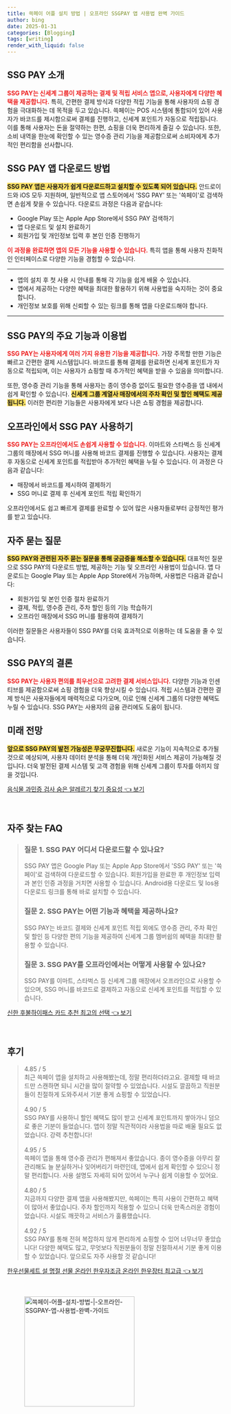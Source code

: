 ```yaml
---
title: 쓱페이 어플 설치 방법 | 오프라인 SSGPAY 앱 사용법 완벽 가이드
author: bing
date: 2025-01-31
categories: [Blogging]
tags: [writing]
render_with_liquid: false
---
```



<h2 id='SSG_PAY_소개'>SSG PAY 소개</h2>

<p><b><span style="color: #ee2323;">SSG PAY는 신세계 그룹이 제공하는 결제 및 적립 서비스 앱으로, 사용자에게 다양한 혜택을 제공합니다.</span></b> 특히, 간편한 결제 방식과 다양한 적립 기능을 통해 사용자의 쇼핑 경험을 극대화하는 데 목적을 두고 있습니다. 쓱페이는 POS 시스템에 통합되어 있어 사용자가 바코드를 제시함으로써 결제를 진행하고, 신세계 포인트가 자동으로 적립됩니다. 이를 통해 사용자는 돈을 절약하는 한편, 쇼핑을 더욱 편리하게 즐길 수 있습니다. 또한, 소비 내역을 한눈에 확인할 수 있는 영수증 관리 기능을 제공함으로써 소비자에게 추가적인 편리함을 선사합니다.</p>

<h2 id='다운로드_방법'>SSG PAY 앱 다운로드 방법</h2>

<p><b><span style="background-color: #ffe066;">SSG PAY 앱은 사용자가 쉽게 다운로드하고 설치할 수 있도록 되어 있습니다.</span></b> 안드로이드와 iOS 모두 지원하며, 일반적으로 앱 스토어에서 'SSG PAY' 또는 '쓱페이'로 검색하면 손쉽게 찾을 수 있습니다. 다운로드 과정은 다음과 같습니다:</p>

<ul>
    <li>Google Play 또는 Apple App Store에서 SSG PAY 검색하기</li>
    <li>앱 다운로드 및 설치 완료하기</li>
    <li>회원가입 및 개인정보 입력 후 본인 인증 진행하기</li>
</ul>

<p><b><span style="color: #ee2323;">이 과정을 완료하면 앱의 모든 기능을 사용할 수 있습니다.</span></b> 특히 앱을 통해 사용자 친화적인 인터페이스로 다양한 기능을 경험할 수 있습니다.</p>

<hr />

<ul>
    <li>앱의 설치 후 첫 사용 시 안내를 통해 각 기능을 쉽게 배울 수 있습니다.</li>
    <li>앱에서 제공하는 다양한 혜택을 최대한 활용하기 위해 사용법을 숙지하는 것이 중요합니다.</li>
    <li>개인정보 보호를 위해 신뢰할 수 있는 링크를 통해 앱을 다운로드해야 합니다.</li>
</ul>

<hr />

<h2 id='주요_기능'>SSG PAY의 주요 기능과 이용법</h2>

<p><b><span style="color: #ee2323;">SSG PAY는 사용자에게 여러 가지 유용한 기능을 제공합니다.</span></b> 가장 주목할 만한 기능은 빠르고 간편한 결제 시스템입니다. 바코드를 통해 결제를 완료하면 신세계 포인트가 자동으로 적립되며, 이는 사용자가 쇼핑할 때 추가적인 혜택을 받을 수 있음을 의미합니다.</p>

<p>또한, 영수증 관리 기능을 통해 사용자는 종이 영수증 없이도 필요한 영수증을 앱 내에서 쉽게 확인할 수 있습니다. <b><span style="background-color: #ffe066;">신세계 그룹 계열사 매장에서의 주차 확인 및 할인 혜택도 제공됩니다.</span></b> 이러한 편리한 기능들은 사용자에게 보다 나은 쇼핑 경험을 제공합니다.</p>

<h2 id='오프라인_사용_방법'>오프라인에서 SSG PAY 사용하기</h2>

<p><b><span style="color: #ee2323;">SSG PAY는 오프라인에서도 손쉽게 사용할 수 있습니다.</span></b> 이마트와 스타벅스 등 신세계 그룹의 매장에서 SSG 머니를 사용해 바코드 결제를 진행할 수 있습니다. 사용자는 결제 후 자동으로 신세계 포인트를 적립받아 추가적인 혜택을 누릴 수 있습니다. 이 과정은 다음과 같습니다:</p>

<ul>
    <li>매장에서 바코드를 제시하여 결제하기</li>
    <li>SSG 머니로 결제 후 신세계 포인트 적립 확인하기</li>
</ul>

<p>오프라인에서도 쉽고 빠르게 결제를 완료할 수 있어 많은 사용자들로부터 긍정적인 평가를 받고 있습니다.</p>

<h2 id='자주_묻는_질문'>자주 묻는 질문</h2>

<p><b><span style="background-color: #ffe066;">SSG PAY와 관련된 자주 묻는 질문을 통해 궁금증을 해소할 수 있습니다.</span></b> 대표적인 질문으로 SSG PAY의 다운로드 방법, 제공하는 기능 및 오프라인 사용법이 있습니다. 앱 다운로드는 Google Play 또는 Apple App Store에서 가능하며, 사용법은 다음과 같습니다:</p>

<ul>
    <li>회원가입 및 본인 인증 절차 완료하기</li>
    <li>결제, 적립, 영수증 관리, 주차 할인 등의 기능 학습하기</li>
    <li>오프라인 매장에서 SSG 머니를 활용하여 결제하기</li>
</ul>

<p>이러한 질문들은 사용자들이 SSG PAY를 더욱 효과적으로 이용하는 데 도움을 줄 수 있습니다.</p>

<h2 id='결론'>SSG PAY의 결론</h2>

<p><b><span style="color: #ee2323;">SSG PAY는 사용자 편의를 최우선으로 고려한 결제 서비스입니다.</span></b> 다양한 기능과 인센티브를 제공함으로써 쇼핑 경험을 더욱 향상시킬 수 있습니다. 적립 시스템과 간편한 결제 방식은 사용자들에게 매력적으로 다가오며, 이로 인해 신세계 그룹의 다양한 혜택도 누릴 수 있습니다. SSG PAY는 사용자의 금융 관리에도 도움이 됩니다.</p>

<h2 id='미래_전망'>미래 전망</h2>

<p><b><span style="background-color: #ffe066;">앞으로 SSG PAY의 발전 가능성은 무궁무진합니다.</span></b> 새로운 기능이 지속적으로 추가될 것으로 예상되며, 사용자 데이터 분석을 통해 더욱 개인화된 서비스 제공이 가능해질 것입니다. 더욱 발전된 결제 시스템 및 고객 경험을 위해 신세계 그룹이 투자를 아끼지 않을 것입니다.</p>


<p><a class="click-button" title="음식물 과민증 검사 숨은 알레르기 찾기 중요성" href="https://blackassets.github.io/posts/%EC%9D%8C%EC%8B%9D%EB%AC%BC-%EA%B3%BC%EB%AF%BC%EC%A6%9D-%EA%B2%80%EC%82%AC-%EC%88%A8%EC%9D%80-%EC%95%8C%EB%A0%88%EB%A5%B4%EA%B8%B0-%EC%B0%BE%EA%B8%B0-%EC%A4%91%EC%9A%94%EC%84%B1/" rel="dofollow">음식물 과민증 검사 숨은 알레르기 찾기 중요성 👈 보기</a></p><br>
<h2 id='자주_찾는_FAQ'>자주 찾는 FAQ</h2>
<div itemscope="" itemtype="https://schema.org/FAQPage">
<blockquote>
<div itemscope="" itemprop="mainEntity" itemtype="https://schema.org/Question">
<h3 itemprop="name">질문 1. SSG PAY 어디서 다운로드할 수 있나요?</h3>
<div itemscope="" itemprop="acceptedAnswer" itemtype="https://schema.org/Answer">
<span itemprop="text">
<p>SSG PAY 앱은 Google Play 또는 Apple App Store에서 'SSG PAY' 또는 '쓱페이'로 검색하여 다운로드할 수 있습니다. 회원가입을 완료한 후 개인정보 입력과 본인 인증 과정을 거치면 사용할 수 있습니다. Android용 다운로드 및 Ios용 다운로드 링크를 통해 바로 설치할 수 있습니다.</p>
</span>
</div>
</div>
<div itemscope="" itemprop="mainEntity" itemtype="https://schema.org/Question">
<h3 itemprop="name">질문 2. SSG PAY는 어떤 기능과 혜택을 제공하나요?</h3>
<div itemscope="" itemprop="acceptedAnswer" itemtype="https://schema.org/Answer">
<span itemprop="text">
<p>SSG PAY는 바코드 결제와 신세계 포인트 적립 외에도 영수증 관리, 주차 확인 및 할인 등 다양한 편의 기능을 제공하여 신세계 그룹 멤버쉽의 혜택을 최대한 활용할 수 있습니다.</p>
</span>
</div>
</div>
<div itemscope="" itemprop="mainEntity" itemtype="https://schema.org/Question">
<h3 itemprop="name">질문 3. SSG PAY를 오프라인에서는 어떻게 사용할 수 있나요?</h3>
<div itemscope="" itemprop="acceptedAnswer" itemtype="https://schema.org/Answer">
<span itemprop="text">
<p>SSG PAY를 이마트, 스타벅스 등 신세계 그룹 매장에서 오프라인으로 사용할 수 있으며, SSG 머니를 바코드로 결제하고 자동으로 신세계 포인트를 적립할 수 있습니다.</p>
</span>
</div>
</div>
</blockquote>
</div>
<p><a class="click-button" title="신한 후불하이패스 카드 추천 최고의 선택" href="https://blackassets.github.io/posts/%EC%8B%A0%ED%95%9C-%ED%9B%84%EB%B6%88%ED%95%98%EC%9D%B4%ED%8C%A8%EC%8A%A4-%EC%B9%B4%EB%93%9C-%EC%B6%94%EC%B2%9C-%EC%B5%9C%EA%B3%A0%EC%9D%98-%EC%84%A0%ED%83%9D/" rel="dofollow">신한 후불하이패스 카드 추천 최고의 선택 👈 보기</a></p><br>
<h2 id='후기'>후기</h2>
<div itemscope itemtype="https://schema.org/Product">
  <blockquote>
  <div itemprop="review" itemscope itemtype="https://schema.org/Review">
      <div itemprop="reviewRating" itemscope itemtype="https://schema.org/Rating"> <span itemprop="ratingValue">4.85</span> / <span itemprop="bestRating">5</span> </div>
      <span itemprop="reviewBody">최근 쓱페이 앱을 설치하고 사용해봤는데, 정말 편리하더라고요. 결제할 때 바코드만 스캔하면 되니 시간을 많이 절약할 수 있었습니다. 시설도 깔끔하고 직원분들이 친절하게 도와주셔서 기분 좋게 쇼핑할 수 있었습니다.</span>
  </div>
  <br>
  <div itemprop="review" itemscope itemtype="https://schema.org/Review">
      <div itemprop="reviewRating" itemscope itemtype="https://schema.org/Rating"> <span itemprop="ratingValue">4.90</span> / <span itemprop="bestRating">5</span> </div>
      <span itemprop="reviewBody">SSG PAY를 사용하니 할인 혜택도 많이 받고 신세계 포인트까지 쌓아가니 덤으로 좋은 기분이 들었습니다. 앱이 정말 직관적이라 사용법을 따로 배울 필요도 없었습니다. 강력 추천합니다!</span>
  </div>
  <br>
  <div itemprop="review" itemscope itemtype="https://schema.org/Review">
      <div itemprop="reviewRating" itemscope itemtype="https://schema.org/Rating"> <span itemprop="ratingValue">4.95</span> / <span itemprop="bestRating">5</span> </div>
      <span itemprop="reviewBody">쓱페이 앱을 통해 영수증 관리가 편해져서 좋았습니다. 종이 영수증을 아무리 잘 관리해도 늘 분실하거나 잊어버리기 마련인데, 앱에서 쉽게 확인할 수 있으니 정말 편리합니다. 사용 설명도 자세히 되어 있어서 누구나 쉽게 이용할 수 있어요.</span>
  </div>
  <br>
  <div itemprop="review" itemscope itemtype="https://schema.org/Review">
      <div itemprop="reviewRating" itemscope itemtype="https://schema.org/Rating"> <span itemprop="ratingValue">4.80</span> / <span itemprop="bestRating">5</span> </div>
      <span itemprop="reviewBody">지금까지 다양한 결제 앱을 사용해봤지만, 쓱페이는 특히 사용이 간편하고 혜택이 많아서 좋았습니다. 주차 할인까지 적용할 수 있으니 더욱 만족스러운 경험이었습니다. 시설도 깨끗하고 서비스가 훌륭했습니다.</span>
  </div>
  <br>
  <div itemprop="review" itemscope itemtype="https://schema.org/Review">
      <div itemprop="reviewRating" itemscope itemtype="https://schema.org/Rating"> <span itemprop="ratingValue">4.92</span> / <span itemprop="bestRating">5</span> </div>
      <span itemprop="reviewBody">SSG PAY를 통해 전혀 복잡하지 않게 편리하게 쇼핑할 수 있어 너무너무 좋았습니다! 다양한 혜택도 많고, 무엇보다 직원분들이 정말 친절하셔서 기분 좋게 이용할 수 있었습니다. 앞으로도 자주 사용할 것 같습니다!</span>
  </div>
  </blockquote>
</div>
<p><a class="click-button" title="한우선물세트 설 명절 선물 온라인 한우자조금 온라인 한우장터 최고급" href="https://blackassets.github.io/posts/%ED%95%9C%EC%9A%B0%EC%84%A0%EB%AC%BC%EC%84%B8%ED%8A%B8-%EC%84%A4-%EB%AA%85%EC%A0%88-%EC%84%A0%EB%AC%BC-%EC%98%A8%EB%9D%BC%EC%9D%B8-%ED%95%9C%EC%9A%B0%EC%9E%90%EC%A1%B0%EA%B8%88-%EC%98%A8%EB%9D%BC%EC%9D%B8-%ED%95%9C%EC%9A%B0%EC%9E%A5%ED%84%B0-%EC%B5%9C%EA%B3%A0%EA%B8%89/" rel="dofollow">한우선물세트 설 명절 선물 온라인 한우자조금 온라인 한우장터 최고급 👈 보기</a></p><br>
<figure class="image"><img src="https://blackassets.github.io/assets/img/thumbnail/쓱페이-어플-설치-방법-|-오프라인-SSGPAY-앱-사용법-완벽-가이드.webp" alt="쓱페이-어플-설치-방법-|-오프라인-SSGPAY-앱-사용법-완벽-가이드" width="256" height="256"></figure>